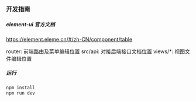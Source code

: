 ### 开发指南

##### element-ui 官方文档
https://element.eleme.cn/#/zh-CN/component/table

router: 前端路由及菜单编辑位置
src/api: 对接后端接口文档位置
views/*: 视图文件编辑位置

##### 运行
```javascript
npm install
npm run dev
```


